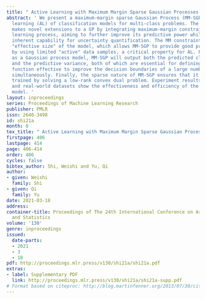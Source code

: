 ```yaml
---
title: " Active Learning with Maximum Margin Sparse Gaussian Processes "
abstract: ' We present a maximum-margin sparse Gaussian Process (MM-SGP) for active
  learning (AL) of classification models for multi-class problems. The proposed model
  makes novel extensions to a GP by integrating maximum-margin constraints into its
  learning process, aiming to further improve its predictive power while keeping its
  inherent capability for uncertainty quantification. The MM constraints ensure small
  "effective size" of the model, which allows MM-SGP to provide good predictive performance
  by using limited "active" data samples, a critical property for AL. Furthermore,
  as a Gaussian process model, MM-SGP will output both the predicted class distribution
  and the predictive variance, both of which are essential for defining a sampling
  function effective to improve the decision boundaries of a large number of classes
  simultaneously. Finally, the sparse nature of MM-SGP ensures that it can be efficiently
  trained by solving a low-rank convex dual problem. Experiment results on both synthetic
  and real-world datasets show the effectiveness and efficiency of the proposed AL
  model. '
layout: inproceedings
series: Proceedings of Machine Learning Research
publisher: PMLR
issn: 2640-3498
id: shi21a
month: 0
tex_title: " Active Learning with Maximum Margin Sparse Gaussian Processes "
firstpage: 406
lastpage: 414
page: 406-414
order: 406
cycles: false
bibtex_author: Shi, Weishi and Yu, Qi
author:
- given: Weishi
  family: Shi
- given: Qi
  family: Yu
date: 2021-03-18
address:
container-title: Proceedings of The 24th International Conference on Artificial Intelligence
  and Statistics
volume: '130'
genre: inproceedings
issued:
  date-parts:
  - 2021
  - 3
  - 18
pdf: http://proceedings.mlr.press/v130/shi21a/shi21a.pdf
extras:
- label: Supplementary PDF
  link: http://proceedings.mlr.press/v130/shi21a/shi21a-supp.pdf
# Format based on citeproc: http://blog.martinfenner.org/2013/07/30/citeproc-yaml-for-bibliographies/
---
```

